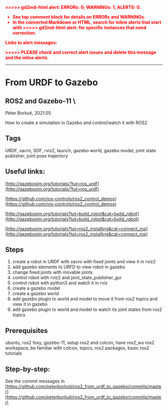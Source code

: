<!-----
NEW: Check the "Suppress top comment" option to remove this info from the output.

Conversion time: 0.284 seconds.


Using this Markdown file:

1. Paste this output into your source file.
2. See the notes and action items below regarding this conversion run.
3. Check the rendered output (headings, lists, code blocks, tables) for proper
   formatting and use a linkchecker before you publish this page.

Conversion notes:

* Docs to Markdown version 1.0β29
* Sat May 08 2021 23:18:49 GMT-0700 (PDT)
* Source doc: ROS2 from URDF to Gazebo

WARNING:
You have 5 H1 headings. You may want to use the "H1 -> H2" option to demote all headings by one level.

----->


<p style="color: red; font-weight: bold">>>>>>  gd2md-html alert:  ERRORs: 0; WARNINGs: 1; ALERTS: 0.</p>
<ul style="color: red; font-weight: bold"><li>See top comment block for details on ERRORs and WARNINGs. <li>In the converted Markdown or HTML, search for inline alerts that start with >>>>>  gd2md-html alert:  for specific instances that need correction.</ul>

<p style="color: red; font-weight: bold">Links to alert messages:</p>
<p style="color: red; font-weight: bold">>>>>> PLEASE check and correct alert issues and delete this message and the inline alerts.<hr></p>



# From URDF to Gazebo


## ROS2 and Gazebo-11 \
Péter Borkuti, 2021.05

How to create a simulation in Gazebo and control/watch it with ROS2


## Tags

URDF, xacro, SDF, rviz2, launch, gazebo world, gazebo model, joint state publisher, joint pose trajectory


## Useful links:

[http://gazebosim.org/tutorials/?tut=ros_urdf](http://gazebosim.org/tutorials/?tut=ros_urdf)

[https://github.com/ros-controls/ros2_control_demos](https://github.com/ros-controls/ros2_control_demos)

[http://gazebosim.org/tutorials?tut=build_robot&cat=build_robot](http://gazebosim.org/tutorials?tut=build_robot&cat=build_robot)

[http://gazebosim.org/tutorials?tut=ros2_installing&cat=connect_ros](http://gazebosim.org/tutorials?tut=ros2_installing&cat=connect_ros)


## Steps



1. create a robot in URDF with xacro with fixed joints and view it in rviz2
2. add gazebo elements to URFD to view robot in gazebo
3. change fixed joints with movable joints
4. control robot with rviz2 and joint_state_publisher_gui
5. control robot with python3 and watch it in rviz
6. create a gazebo model
7. create a gazebo world
8. add gazebo plugin to world and model to move it from ros2 topics and view it in gazebo
9. add gazebo plugin to world and model to watch its joint states from ros2 topics


## Prerequisites

ubuntu, ros2 foxy, gazebo-11, setup ros2 and colcon, have ros2_ws ros2 workspace, be familiar with colcon, topics, ros2 packages, basic ros2 tutorials


## Step-by-step:

See the commit messages in  [https://github.com/peterborkuti/ros2_from_urdf_to_gazebo/commits/master](https://github.com/peterborkuti/ros2_from_urdf_to_gazebo/commits/master)
